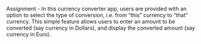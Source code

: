 Assignment - In this currency converter app, users are provided with an option to select the type of conversion, i.e. from “this” currency to “that” currency. This simple feature allows users to enter an amount to be converted (say currency in Dollars), and display the converted amount (say currency in Euro).


